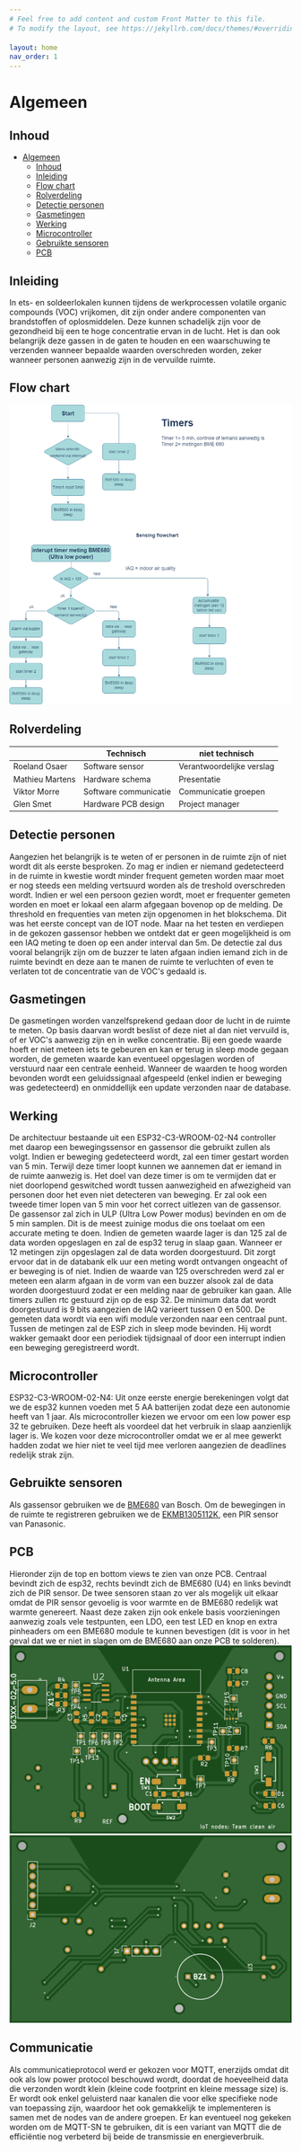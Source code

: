 ```yaml
---
# Feel free to add content and custom Front Matter to this file.
# To modify the layout, see https://jekyllrb.com/docs/themes/#overriding-theme-defaults

layout: home
nav_order: 1
---
```


# Algemeen



## Inhoud
 
- [Algemeen](#algemeen)
  - [Inhoud](#inhoud)
  - [Inleiding](#inleiding)
  - [Flow chart](#Flow-chart)
  - [Rolverdeling](#Rolverdeling)
  - [Detectie personen](#Detectie-personen)
  - [Gasmetingen](#Gasmetingen)
  - [Werking](#Werking)
  - [Microcontroller](#Microcontroller)
  - [Gebruikte sensoren](#Gebruikte-sensoren)
  - [PCB](#PCB)

## Inleiding

In ets- en soldeerlokalen kunnen tijdens de werkprocessen volatile organic compounds (VOC) vrijkomen, dit zijn onder andere componenten van brandstoffen of oplosmiddelen. Deze kunnen schadelijk zijn voor de gezondheid bij een te hoge concentratie ervan in de lucht. Het is dan ook belangrijk deze gassen in de gaten te houden en een waarschuwing te verzenden wanneer bepaalde waarden overschreden worden, zeker wanneer personen aanwezig zijn in de vervuilde ruimte.

## Flow chart
![flow chart](flow.PNG)

## Rolverdeling

|                 | Technisch             | niet technisch            |
|-----------------|-----------------------|---------------------------|
| Roeland Osaer   | Software sensor       | Verantwoordelijke verslag |
| Mathieu Martens | Hardware schema       | Presentatie               |
| Viktor Morre    | Software communicatie | Communicatie groepen      |
| Glen Smet       | Hardware PCB design   | Project manager           |


## Detectie personen
Aangezien het belangrijk is te weten of er personen in de ruimte zijn of niet wordt dit als eerste besproken. Zo mag er indien er niemand gedetecteerd in de ruimte in kwestie wordt minder frequent gemeten worden maar moet er nog steeds een melding vertsuurd worden als de treshold overschreden wordt.
Indien er wel een persoon gezien wordt, moet er frequenter gemeten worden en moet er lokaal een alarm afgegaan bovenop op de melding. De threshold en frequenties van meten zijn opgenomen in het blokschema. Dit was het eerste concept van de IOT node. Maar na het testen en verdiepen in de gekozen gassensor hebben we ontdekt dat er geen mogelijkheid is om een IAQ meting te doen op een ander interval dan 5m. De detectie zal dus vooral belangrijk zijn om de buzzer te laten afgaan indien iemand zich in de ruimte bevindt en deze aan te manen de ruimte te verluchten of even te verlaten tot de concentratie van de VOC's gedaald is.

## Gasmetingen
De gasmetingen worden vanzelfsprekend gedaan door de lucht in de ruimte te meten. Op basis daarvan wordt beslist of deze niet al dan niet vervuild is, of er VOC's aanwezig zijn en in welke concentratie. Bij een goede waarde hoeft er niet meteen iets te gebeuren en kan er terug in sleep mode gegaan worden, de gemeten waarde kan eventueel opgeslagen worden of verstuurd naar een centrale eenheid. Wanneer de waarden te hoog worden bevonden wordt een geluidssignaal afgespeeld (enkel indien er beweging was gedetecteerd) en onmiddellijk een update verzonden naar de database.

## Werking
De architectuur bestaande uit een ESP32-C3-WROOM-02-N4 controller met daarop een bewegingssensor en gassensor die gebruikt zullen als volgt. Indien er beweging gedetecteerd wordt, zal een timer gestart worden van 5 min. Terwijl deze timer loopt kunnen we aannemen dat er iemand in de ruimte aanwezig is. Het doel van deze timer is om te vermijden dat er niet doorlopend geswitched wordt tussen aanwezigheid en afwezigheid van personen door het even niet detecteren van beweging. Er zal ook een tweede timer lopen van 5 min voor het correct uitlezen van de gassensor. De gassensor zal zich in ULP (Ultra Low Power modus) bevinden en om de 5 min samplen. Dit is de meest zuinige modus die ons toelaat om een accurate meting te doen. Indien de gemeten waarde lager is dan 125 zal de data worden opgeslagen en zal de esp32 terug in slaap gaan. Wanneer er 12 metingen zijn opgeslagen zal de data worden doorgestuurd. Dit zorgt ervoor dat in de databank elk uur een meting wordt ontvangen ongeacht of er beweging is of niet. Indien de waarde van 125 overschreden werd zal er meteen een alarm afgaan in de vorm van een buzzer alsook zal de data worden doorgestuurd zodat er een melding naar de gebruiker kan gaan. Alle timers zullen rtc gestuurd zijn op de esp 32. De minimum data dat wordt doorgestuurd is 9 bits aangezien de IAQ varieert tussen 0 en 500. De gemeten data wordt via een wifi module verzonden naar een centraal punt. Tussen de metingen zal de ESP zich in sleep mode bevinden. Hij wordt wakker gemaakt door een periodiek tijdsignaal of door een interrupt indien een beweging geregistreerd wordt.

## Microcontroller
ESP32-C3-WROOM-02-N4: 
Uit onze eerste energie berekeningen volgt dat we de esp32 kunnen voeden met 5 AA batterijen zodat deze een autonomie heeft van 1 jaar.
Als microcontroller kiezen we ervoor om een low power esp 32 te gebruiken. Deze heeft als voordeel dat het verbruik in slaap aanzienlijk lager is. We kozen voor deze microcontroller omdat we er al mee gewerkt hadden zodat we hier niet te veel tijd mee verloren aangezien de deadlines redelijk strak zijn.

## Gebruikte sensoren

Als gassensor gebruiken we de [BME680](https://www.bosch-sensortec.com/media/boschsensortec/downloads/datasheets/bst-bme680-ds001.pdf) van Bosch.
Om de bewegingen in de ruimte te registreren gebruiken we de [EKMB1305112K](https://www.mouser.be/datasheet/2/315/bltn_eng_papirs-1365490.pdf), een PIR sensor van Panasonic.

## PCB 
Hieronder zijn de top en bottom views te zien van onze PCB. Centraal bevindt zich de esp32, rechts bevindt zich de BME680 (U4) en links bevindt zich de PIR sensor. De twee sensoren staan zo ver als mogelijk uit elkaar omdat de PIR sensor gevoelig is voor warmte en de BME680 redelijk wat warmte genereert. Naast deze zaken zijn ook enkele basis voorzieningen aanwezig zoals vele testpunten, een LDO, een test LED en knop en extra pinheaders om een BME680 module te kunnen bevestigen (dit is voor in het geval dat we er niet in slagen om de BME680 aan onze PCB te solderen). 
![Top view PCB](Top.png)
![Bottom view PCB](Bottom.png)

## Communicatie
Als communicatieprotocol werd er gekozen voor MQTT, enerzijds omdat dit ook als low power protocol beschouwd wordt, doordat de hoeveelheid data die verzonden wordt klein (kleine code footprint en kleine message size) is. Er wordt ook enkel geluisterd naar kanalen die voor elke specifieke node van toepassing zijn, waardoor het ook gemakkelijk te implementeren is samen met de nodes van de andere groepen. Er kan eventueel nog gekeken worden om de MQTT-SN te gebruiken, dit is een variant van MQTT die de efficiëntie nog verbeterd bij beide de transmissie en energieverbruik.

